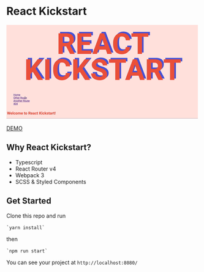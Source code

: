 # React Kickstart

![React Kickstart](./src/static/kickstart-clip.gif)

[DEMO](http://qualitydixon.github.io/react-kickstart/)

## Why React Kickstart?

- Typescript
- React Router v4
- Webpack 3
- SCSS & Styled Components

## Get Started

Clone this repo and run

	`yarn install`
	
then

	`npm run start`

You can see your project at `http://localhost:8080/`
